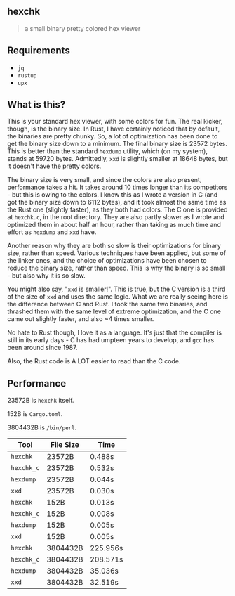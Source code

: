 ## hexchk
> a small binary pretty colored hex viewer
## Requirements
- `jq`
- `rustup`
- `upx`

## What is this?
This is your standard hex viewer, with some colors for fun. The real kicker, though, is the binary size. In Rust, I have certainly noticed that by default, the binaries are pretty chunky. So, a lot of optimization has been done to get the binary size down to a minimum. The final binary size is 23572 bytes. This is better than the standard `hexdump` utility, which (on my system), stands at 59720 bytes. Admittedly, `xxd` is slightly smaller at 18648 bytes, but it doesn't have the pretty colors.

The binary size is very small, and since the colors are also present, performance takes a hit. It takes around 10 times longer than its competitors - but this is owing to the colors. I know this as I wrote a version in C (and got the binary size down to 6112 bytes), and it took almost the same time as the Rust one (slightly faster), as they both had colors. The C one is provided at `hexchk.c`, in the root directory. They are also partly slower as I wrote and optimized them in about half an hour, rather than taking as much time and effort as `hexdump` and `xxd` have.

Another reason why they are both so slow is their optimizations for binary size, rather than speed. Various techniques have been applied, but some of the linker ones, and the choice of optimizations have been chosen to reduce the binary size, rather than speed. This is why the binary is so small - but also why it is so slow.

You might also say, "`xxd` is smaller!". This is true, but the C version is a third of the size of `xxd` and uses the same logic. What we are really seeing here is the difference between C and Rust. I took the same two binaries, and thrashed them with the same level of extreme optimization, and the C one came out slightly faster, and also ~4 times smaller. 

No hate to Rust though, I love it as a language. It's just that the compiler is still in its early days - C has had umpteen years to develop, and `gcc` has been around since 1987.

Also, the Rust code is A LOT easier to read than the C code.
## Performance
23572B is `hexchk` itself.

152B is `Cargo.toml`.

3804432B is `/bin/perl`.

| Tool | File Size | Time |
|------|-----------|------|
| `hexchk` | 23572B | 0.488s |
| `hexchk_c` | 23572B | 0.532s |
| `hexdump` | 23572B | 0.044s |
| `xxd` | 23572B | 0.030s |
| `hexchk` | 152B | 0.013s |
| `hexchk_c` | 152B | 0.008s |
| `hexdump` | 152B | 0.005s |
| `xxd` | 152B | 0.005s |
| `hexchk` | 3804432B | 225.956s |
| `hexchk_c` | 3804432B | 208.571s |
| `hexdump` | 3804432B | 35.036s |
| `xxd` | 3804432B | 32.519s |
